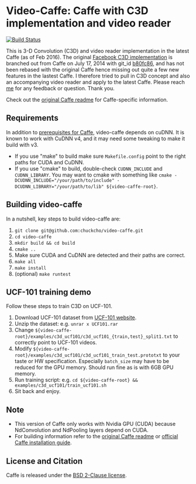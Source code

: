 # Video-Caffe: Caffe with C3D implementation and video reader

[![Build Status](https://travis-ci.org/chuckcho/video-caffe.svg?branch=master)](https://travis-ci.org/chuckcho/video-caffe)

This is 3-D Convolution (C3D) and video reader implementation in the latest Caffe (as of Feb 2016). The original [Facebook C3D implementation](https://github.com/facebook/C3D/) is branched out from Caffe on July 17, 2014 with git_id [b80fc86](https://github.com/BVLC/caffe/tree/b80fc862952ba4e068cf74acc0823785ce1cc0e9), and has not been rebased with the original Caffe hence missing out quite a few new features in the lastest Caffe. I therefore tried to pull in C3D concept and also an accompanying video reader and apply to the latest Caffe. Please reach [me](https://github.com/chuckcho) for any feedback or question. Thank you.

Check out the [original Caffe readme](README-original.md) for Caffe-specific information.

## Requirements

In addition to [prerequisites for Caffe](http://caffe.berkeleyvision.org/installation.html#prerequisites), video-caffe depends on cuDNN. It is known to work with CuDNN v4, and it may need some tweaking to make it build with v3.

* If you use "make" to build make sure `Makefile.config` point to the right paths for CUDA and CuDNN.
* If you use "cmake" to build, double-check `CUDNN_INCLUDE` and `CUDNN_LIBRARY`. You may want to cmake with something like `cmake -DCUDNN_INCLUDE="/your/path/to/include" -DCUDNN_LIBRARY="/your/path/to/lib" ${video-caffe-root}`.

## Building video-caffe

In a nutshell, key steps to build video-caffe are:

1. `git clone git@github.com:chuckcho/video-caffe.git`
2. `cd video-caffe`
3. `mkdir build && cd build`
4. `cmake ..`
5. Make sure CUDA and CuDNN are detected and their paths are correct.
6. `make all`
7. `make install`
8. (optional) `make runtest`

## UCF-101 training demo

Follow these steps to train C3D on UCF-101.

1. Download UCF-101 dataset from [UCF-101 website](http://crcv.ucf.edu/data/UCF101.php).
2. Unzip the dataset: e.g. `unrar x UCF101.rar`
3. Change `${video-caffe-root}/examples/c3d_ucf101/c3d_ucf101_{train,test}_split1.txt` to correctly point to UCF-101 videos.
4. Modify `${video-caffe-root}/examples/c3d_ucf101/c3d_ucf101_train_test.prototxt` to your taste or HW specification. Especially `batch_size` may have to be reduced for the GPU memory. Should run fine as is with 6GB GPU memory.
5. Run training script: e.g. `cd ${video-caffe-root} && examples/c3d_ucf101/train_ucf101.sh`
6. Sit back and enjoy.

## Note

* This version of Caffe only works with Nvidia GPU (CUDA) because NdConvolution and NdPooling layers depend on CUDA.
* For building information refer to the [original Caffe readme](README-original.md) or [official Caffe installation guide](http://caffe.berkeleyvision.org/installation.html).

## License and Citation

Caffe is released under the [BSD 2-Clause license](https://github.com/BVLC/caffe/blob/master/LICENSE).
